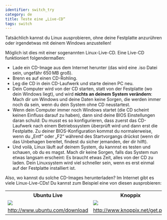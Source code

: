 ```yaml
---
identifier: switch_try
category: de
title: Teste eine „Live-CD“
tags: switch
---
```


Tatsächlich kannst du Linux ausprobieren, ohne deine Festplatte anzurühren oder irgendetwas mit deinem Windows anzustellen!

Möglich ist dies mit einer sogenannten Linux-Live-CD. Eine Live-CD funktioniert folgendermaßen:

<ul>
<li>Lade ein CD-Image aus dem Internet herunter (das wird eine .iso Datei sein, ungefähr 650&#x202f;MB groß).</li>
<li>Brenn es auf einen CD-Rohling.</li>
<li>Leg die CD in dein CD-Laufwerk und starte deinen PC neu.</li>
<li>Dein Computer wird von der CD starten, statt von der Festplatte (wo dein Windows liegt), und wird <b>nichts an deinem System verändern</b>: Mach dir um Windows und deine Daten keine Sorgen, die werden immer noch da sein, wenn du dein System ohne CD neustartest.</li>
<li>Wenn dein Computer immer noch Windows startet (die CD scheint keinen Einfluss darauf zu haben), dann sind deine BIOS Einstellungen daran schuld: Du musst es so konfigurieren, dass zuerst das CD-Laufwerk nach einem Betriebssystem überprüft wird und dann erst die Festplatte. Zu deiner BIOS-Konfiguration kommst du normalerweise, wenn du „Entf“ oder „F2“ während des Startvorgangs drückst (wenn dir das Unbehagen bereitet, findest du sicher jemanden, der dir hilft).</li>
<li>Und voilà, Linux läuft auf deinem System, du kannnst es testen und schauen, ob du es magst. Mach dir keine Sorgen, falls das System nun etwas langsam erscheint: Es braucht etwas Zeit, alles von der CD zu laden. Dein Linuxsystem wird viel schneller sein, wenn es erst einmal auf der Festplatte installiert ist.</li>
</ul>

Also, wo kannst du solche CD-Images herunterladen? Im Internet gibt es viele Linux-Live-CDs! Du kannst zum Beispiel eine von diesen ausprobieren:

<table cols="2">
<tr>
<th>Ubuntu Live</th>
<th>Knoppix</th>
</tr>

<tr>
<td><a href="/img/ubuntu.png"><img src="/img/ubuntu_thumbnail.png" /></a></td>
<td><a href="/img/knoppix.png"><img src="/img/knoppix_thumbnail.png" /></a></td>
</tr>

<tr>
<td><a 
href="http://www.ubuntu.com/download">http://www.ubuntu.com/download</a></td>
<td><a 
href="http://www.knoppix.net/get.php">http://www.knoppix.net/get.php</a></td>
</tr>

</table>

